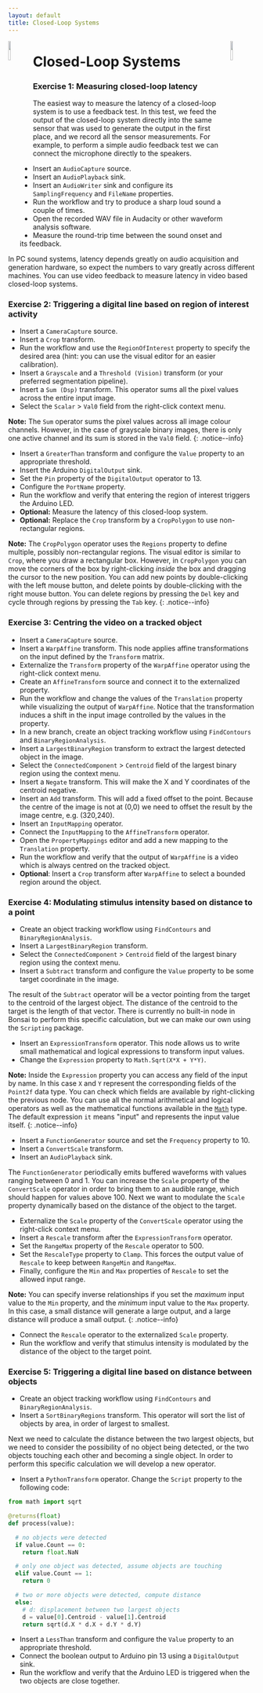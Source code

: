 ```yaml
---
layout: default
title: Closed-Loop Systems
---
```


<img width="10%" style="float: left;" src="{{ site.baseurl }}/assets/images/bonsai.png">
<img width="10%" style="float: right;" src="{{ site.baseurl }}/assets/images/neurogears.png">

Closed-Loop Systems
===============================

### Exercise 1: Measuring closed-loop latency

The easiest way to measure the latency of a closed-loop system is to use a feedback test. In this test, we feed the output of the closed-loop system directly into the same sensor that was used to generate the output in the first place, and we record all the sensor measurements. For example, to perform a simple audio feedback test we can connect the microphone directly to the speakers.

* Insert an `AudioCapture` source.
* Insert an `AudioPlayback` sink.
* Insert an `AudioWriter` sink and configure its `SamplingFrequency` and `FileName` properties.
* Run the workflow and try to produce a sharp loud sound a couple of times.
* Open the recorded WAV file in Audacity or other waveform analysis software.
* Measure the round-trip time between the sound onset and its feedback.

In PC sound systems, latency depends greatly on audio acquisition and generation hardware, so expect the numbers to vary greatly across different machines. You can use video feedback to measure latency in video based closed-loop systems.

### Exercise 2: Triggering a digital line based on region of interest activity

* Insert a `CameraCapture` source.
* Insert a `Crop` transform.
* Run the workflow and use the `RegionOfInterest` property to specify the desired area (hint: you can use the visual editor for an easier calibration).
* Insert a `Grayscale` and a `Threshold (Vision)` transform (or your preferred segmentation pipeline).
* Insert a `Sum (Dsp)` transform. This operator sums all the pixel values across the entire input image.
* Select the `Scalar` > `Val0` field from the right-click context menu.

**Note:** The `Sum` operator sums the pixel values across all image colour channels. However, in the case of grayscale binary images, there is only one active channel and its sum is stored in the `Val0` field.
{: .notice--info}

* Insert a `GreaterThan` transform and configure the `Value` property to an appropriate threshold.
* Insert the Arduino `DigitalOutput` sink.
* Set the `Pin` property of the `DigitalOutput` operator to 13.
* Configure the `PortName` property.
* Run the workflow and verify that entering the region of interest triggers the Arduino LED.
* **Optional:** Measure the latency of this closed-loop system.
* **Optional:** Replace the `Crop` transform by a `CropPolygon` to use non-rectangular regions.

**Note:** The `CropPolygon` operator uses the `Regions` property to define multiple, possibly non-rectangular regions. The visual editor is similar to `Crop`, where you draw a rectangular box. However, in `CropPolygon` you can move the corners of the box by right-clicking *inside* the box and dragging the cursor to the new position. You can add new points by double-clicking with the left mouse button, and delete points by double-clicking with the right mouse button. You can delete regions by pressing the `Del` key and cycle through regions by pressing the `Tab` key.
{: .notice--info}

### Exercise 3: Centring the video on a tracked object

* Insert a `CameraCapture` source.
* Insert a `WarpAffine` transform. This node applies affine transformations on the input defined by the `Transform` matrix.
* Externalize the `Transform` property of the `WarpAffine` operator using the right-click context menu.
* Create an `AffineTransform` source and connect it to the externalized property.
* Run the workflow and change the values of the `Translation` property while visualizing the output of `WarpAffine`. Notice that the transformation induces a shift in the input image controlled by the values in the property.
* In a new branch, create an object tracking workflow using `FindContours` and `BinaryRegionAnalysis`.
* Insert a `LargestBinaryRegion` transform to extract the largest detected object in the image.
* Select the `ConnectedComponent` > `Centroid` field of the largest binary region using the context menu.
* Insert a `Negate` transform. This will make the X and Y coordinates of the centroid negative.
* Insert an `Add` transform. This will add a fixed offset to the point. Because the centre of the image is not at (0,0) we need to offset the result by the image centre, e.g. (320,240).
* Insert an `InputMapping` operator.
* Connect the `InputMapping` to the `AffineTransform` operator.
* Open the `PropertyMappings` editor and add a new mapping to the `Translation` property.
* Run the workflow and verify that the output of `WarpAffine` is a video which is always centred on the tracked object.
* **Optional**: Insert a `Crop` transform after `WarpAffine` to select a bounded region around the object.

### Exercise 4: Modulating stimulus intensity based on distance to a point

* Create an object tracking workflow using `FindContours` and `BinaryRegionAnalysis`.
* Insert a `LargestBinaryRegion` transform.
* Select the `ConnectedComponent` > `Centroid` field of the largest binary region using the context menu.
* Insert a `Subtract` transform and configure the `Value` property to be some target coordinate in the image. 

The result of the `Subtract` operator will be a vector pointing from the target to the centroid of the largest object. The distance of the centroid to the target is the length of that vector. There is currently no built-in node in Bonsai to perform this specific calculation, but we can make our own using the `Scripting` package.

* Insert an `ExpressionTransform` operator. This node allows us to write small mathematical and logical expressions to transform input values.
* Change the `Expression` property to `Math.Sqrt(X*X + Y*Y)`.

**Note:** Inside the `Expression` property you can access any field of the input by name. In this case `X` and `Y` represent the corresponding fields of the `Point2f` data type. You can check which fields are available by right-clicking the previous node. You can use all the normal arithmetical and logical operators as well as the mathematical functions available in the [`Math`](https://msdn.microsoft.com/en-us/library/system.math(v=vs.110).aspx) type. The default expression `it` means "input" and represents the input value itself.
{: .notice--info}

* Insert a `FunctionGenerator` source and set the `Frequency` property to 10.
* Insert a `ConvertScale` transform.
* Insert an `AudioPlayback` sink.

The `FunctionGenerator` periodically emits buffered waveforms with values ranging between 0 and 1. You can increase the `Scale` property of the `ConvertScale` operator in order to bring them to an audible range, which should happen for values above 100. Next we want to modulate the `Scale` property dynamically based on the distance of the object to the target.

* Externalize the `Scale` property of the `ConvertScale` operator using the right-click context menu.
* Insert a `Rescale` transform after the `ExpressionTransform` operator.
* Set the `RangeMax` property of the `Rescale` operator to 500.
* Set the `RescaleType` property to `Clamp`. This forces the output value of `Rescale` to keep between `RangeMin` and `RangeMax`.
* Finally, configure the `Min` and `Max` properties of `Rescale` to set the allowed input range.

**Note:** You can specify inverse relationships if you set the *maximum* input value to the `Min` property, and the *minimum* input value to the `Max` property. In this case, a small distance will generate a large output, and a large distance will produce a small output.
{: .notice--info}

* Connect the `Rescale` operator to the externalized `Scale` property.
* Run the workflow and verify that stimulus intensity is modulated by the distance of the object to the target point.

### Exercise 5: Triggering a digital line based on distance between objects

* Create an object tracking workflow using `FindContours` and `BinaryRegionAnalysis`.
* Insert a `SortBinaryRegions` transform. This operator will sort the list of objects by area, in order of largest to smallest.

Next we need to calculate the distance between the two largest objects, but we need to consider the possibility of no object being detected, or the two objects touching each other and becoming a single object. In order to perform this specific calculation we will develop a new operator.

* Insert a `PythonTransform` operator. Change the `Script` property to the following code:

```python
from math import sqrt

@returns(float)
def process(value):

  # no objects were detected
  if value.Count == 0:
    return float.NaN

  # only one object was detected, assume objects are touching
  elif value.Count == 1:
    return 0

  # two or more objects were detected, compute distance
  else:
    # d: displacement between two largest objects
    d = value[0].Centroid - value[1].Centroid
    return sqrt(d.X * d.X + d.Y * d.Y)
```

* Insert a `LessThan` transform and configure the `Value` property to an appropriate threshold.
* Connect the boolean output to Arduino pin 13 using a `DigitalOutput` sink.
* Run the workflow and verify that the Arduino LED is triggered when the two objects are close together.